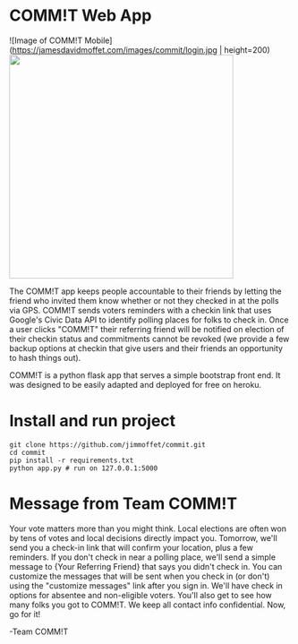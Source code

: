COMM!T Web App
=============

![Image of COMM!T Mobile](https://jamesdavidmoffet.com/images/commit/login.jpg | height=200)
<img src="https://jamesdavidmoffet.com/images/commit/login.jpg" data-canonical-src="https://jamesdavidmoffet.com/images/commit/login.jpg" height="400" />

The COMM!T app keeps people accountable to their friends by letting the friend who invited them know whether or not they checked in at the polls via GPS. COMM!T sends voters reminders with a checkin link that uses Google's Civic Data API to identify polling places for folks to check in. Once a user clicks "COMM!T" their referring friend will be notified on election of their checkin status and commitments cannot be revoked (we provide a few backup options at checkin that give users and their friends an opportunity to hash things out). 

COMM!T is a python flask app that serves a simple bootstrap front end. It was designed to be easily adapted and deployed for free on heroku.

# Install and run project
    
    git clone https://github.com/jimmoffet/commit.git
    cd commit
    pip install -r requirements.txt
    python app.py # run on 127.0.0.1:5000

# Message from Team COMM!T

Your vote matters more than you might think. Local elections are often won by tens of votes and local decisions directly impact you. Tomorrow, we'll send you a check-in link that will confirm your location, plus a few reminders. If you don't check in near a polling place, we'll send a simple message to {Your Referring Friend} that says you didn't check in. You can customize the messages that will be sent when you check in (or don't) using the "customize messages" link after you sign in. We'll have check in options for absentee and non-eligible voters. You'll also get to see how many folks you got to COMM!T. We keep all contact info confidential. Now, go for it!

-Team COMM!T

